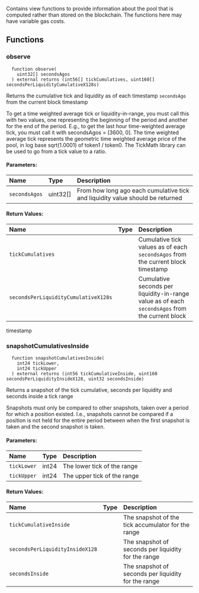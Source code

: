 Contains view functions to provide information about the pool that is computed rather than stored on the
blockchain. The functions here may have variable gas costs.


## Functions
### observe
```solidity
  function observe(
    uint32[] secondsAgos
  ) external returns (int56[] tickCumulatives, uint160[] secondsPerLiquidityCumulativeX128s)
```
Returns the cumulative tick and liquidity as of each timestamp `secondsAgo` from the current block timestamp

To get a time weighted average tick or liquidity-in-range, you must call this with two values, one representing
the beginning of the period and another for the end of the period. E.g., to get the last hour time-weighted average tick,
you must call it with secondsAgos = [3600, 0].
The time weighted average tick represents the geometric time weighted average price of the pool, in
log base sqrt(1.0001) of token1 / token0. The TickMath library can be used to go from a tick value to a ratio.

#### Parameters:
| Name | Type | Description                                                          |
| :--- | :--- | :------------------------------------------------------------------- |
|`secondsAgos` | uint32[] | From how long ago each cumulative tick and liquidity value should be returned

#### Return Values:
| Name                           | Type          | Description                                                                  |
| :----------------------------- | :------------ | :--------------------------------------------------------------------------- |
|`tickCumulatives`|  | Cumulative tick values as of each `secondsAgos` from the current block timestamp
|`secondsPerLiquidityCumulativeX128s`|  | Cumulative seconds per liquidity-in-range value as of each `secondsAgos` from the current block
timestamp
### snapshotCumulativesInside
```solidity
  function snapshotCumulativesInside(
    int24 tickLower,
    int24 tickUpper
  ) external returns (int56 tickCumulativeInside, uint160 secondsPerLiquidityInsideX128, uint32 secondsInside)
```
Returns a snapshot of the tick cumulative, seconds per liquidity and seconds inside a tick range

Snapshots must only be compared to other snapshots, taken over a period for which a position existed.
I.e., snapshots cannot be compared if a position is not held for the entire period between when the first
snapshot is taken and the second snapshot is taken.

#### Parameters:
| Name | Type | Description                                                          |
| :--- | :--- | :------------------------------------------------------------------- |
|`tickLower` | int24 | The lower tick of the range
|`tickUpper` | int24 | The upper tick of the range

#### Return Values:
| Name                           | Type          | Description                                                                  |
| :----------------------------- | :------------ | :--------------------------------------------------------------------------- |
|`tickCumulativeInside`|  | The snapshot of the tick accumulator for the range
|`secondsPerLiquidityInsideX128`|  | The snapshot of seconds per liquidity for the range
|`secondsInside`|  | The snapshot of seconds per liquidity for the range
